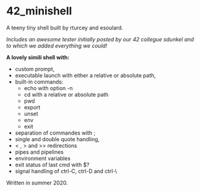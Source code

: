 # 42_minishell
A teeny tiny shell built by rturcey and esoulard.

_Includes an awesome tester initially posted by our 42 collegue sdunkel and to which we added everything we could!_

**A lovely simili shell with:**
  - custom prompt, 
  - executable launch with either a relative or absolute path,
  - built-in commands:
      - echo with option -n
      - cd with a relative or absolute path
      - pwd
      - export
      - unset
      - env
      - exit
  - separation of commandes with ;
  - single and double quote handling, 
  -  < , > and >> redirections
  - pipes and pipelines
  - environment variables
  - exit status of last cmd with $?
  - signal handling of ctrl-C, ctrl-D and ctrl-\ 

Written in summer 2020.
